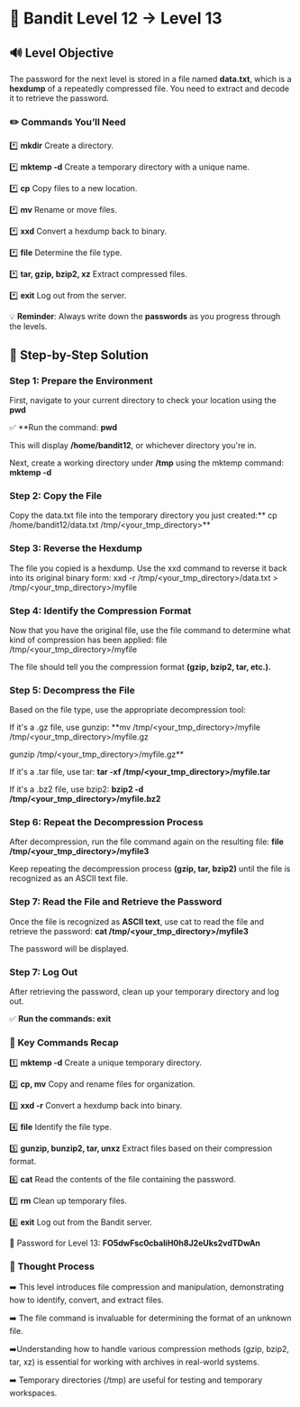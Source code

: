 # 🎲 Bandit Level 12 → Level 13



## 🔊 Level Objective

The password for the next level is stored in a file named **data.txt**, which is a **hexdump** of a repeatedly compressed file. You need to extract and decode it to retrieve the password.



### ✏️ Commands You’ll Need


:asterisk: **mkdir** Create a directory.

:asterisk: **mktemp -d** Create a temporary directory with a unique name.

:asterisk: **cp** Copy files to a new location.

:asterisk: **mv** Rename or move files.

:asterisk: **xxd** Convert a hexdump back to binary.

:asterisk: **file** Determine the file type.

:asterisk: **tar, gzip, bzip2, xz** Extract compressed files.

:asterisk: **exit** Log out from the server.



💡 **Reminder**: Always write down the **passwords** as you progress through the levels.




## 📃 Step-by-Step Solution


### Step 1: Prepare the Environment


First, navigate to your current directory to check your location using the **pwd** 

:white_check_mark: **Run the command: **pwd**


This will display **/home/bandit12**, or whichever directory you're in.

Next, create a working directory under **/tmp** using the mktemp command: **mktemp -d**



### Step 2: Copy the File

Copy the data.txt file into the temporary directory you just created:** cp /home/bandit12/data.txt /tmp/<your_tmp_directory>**



### Step 3: Reverse the Hexdump


The file you copied is a hexdump. Use the xxd command to reverse it back into its original binary form: xxd -r /tmp/<your_tmp_directory>/data.txt > /tmp/<your_tmp_directory>/myfile


### Step 4: Identify the Compression Format

Now that you have the original file, use the file command to determine what kind of compression has been applied: file /tmp/<your_tmp_directory>/myfile

The file should tell you the compression format **(gzip, bzip2, tar, etc.).**


### Step 5: Decompress the File

Based on the file type, use the appropriate decompression tool:


If it's a .gz file, use gunzip: **mv /tmp/<your_tmp_directory>/myfile /tmp/<your_tmp_directory>/myfile.gz

gunzip /tmp/<your_tmp_directory>/myfile.gz**


If it's a .tar file, use tar: **tar -xf /tmp/<your_tmp_directory>/myfile.tar**


If it's a .bz2 file, use bzip2: **bzip2 -d /tmp/<your_tmp_directory>/myfile.bz2**



### Step 6: Repeat the Decompression Process

After decompression, run the file command again on the resulting file: **file /tmp/<your_tmp_directory>/myfile3**

Keep repeating the decompression process **(gzip, tar, bzip2)** until the file is recognized as an ASCII text file.



### Step 7: Read the File and Retrieve the Password

Once the file is recognized as **ASCII text**, use cat to read the file and retrieve the password: **cat /tmp/<your_tmp_directory>/myfile3**


The password will be displayed.



### Step 7: Log Out

After retrieving the password, clean up your temporary directory and log out.

:white_check_mark: **Run the commands: exit**




### :round_pushpin: Key Commands Recap


:one: **mktemp -d** Create a unique temporary directory.

:two: **cp, mv** Copy and rename files for organization.

:three: **xxd -r** Convert a hexdump back into binary.

:four: **file** Identify the file type.

:five: **gunzip, bunzip2, tar, unxz** Extract files based on their compression format.

:six: **cat** Read the contents of the file containing the password.

:seven: **rm** Clean up temporary files.

:eight: **exit** Log out from the Bandit server.

🔑 Password for Level 13: **FO5dwFsc0cbaIiH0h8J2eUks2vdTDwAn**




### 🔎 Thought Process


:arrow_right: This level introduces file compression and manipulation, demonstrating how to identify, convert, and extract files.

:arrow_right: The file command is invaluable for determining the format of an unknown file.

:arrow_right:Understanding how to handle various compression methods (gzip, bzip2, tar, xz) is essential for working with archives in real-world systems.

:arrow_right: Temporary directories (/tmp) are useful for testing and temporary workspaces.